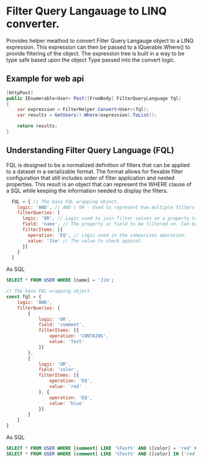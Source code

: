 # Filter Query Langauage to LINQ converter.

Provides helper meathod to convert Filter Query Langauge object to a LINQ expression.  This expression can then be passed to a IQuerable.Where() 
to provide filtering of the object.  The expression tree is built in a way to be type safe based upon the object Type passed into the convert logic.

## Example for web api
``` c#
[HttpPost]
public IEnumerable<User> Post([FromBody] FilterQueryLanguage fql)
{
    var expression = FilterHelper.Convert<User>(fql);
    var results = GetUsers().Where(expression).ToList();

    return results;
}
```

## Understanding Filter Query Language (FQL)
FQL is designed to be a normalized definition of filters that can be applied to a dataset in a serializable format.  The format
allows for flexable filter configuration that still includes order of filter application and nested properties. This result is an
object that can represent the WHERE clause of a SQL while keeping the information needed to display the filters.

``` javascript
  FQL = { // The base FQL wrapping object.
    logic: 'AND', // AND | OR - Used to represent how multiple filters are grouped together. (Default: AND)
    filterQueries: [ 
      logic: 'OR', // Logic used to join filter values on a property together and multiple filters.
      field: 'name', // The property or field to be filtered on. Can be array of fields or nested fields. ex ['user.firstName', 'user.lastName']
      filterItems: [{
        operation: 'EQ', // Logic used in the comparison operation.
        value: 'Jim' // The value to check against.
      }]
    ]
  }
```
As SQL
``` sql
SELECT * FROM USER WHERE [name] = 'Jim';
```

``` javascript
// The base FQL wrapping object.
const fql = {
    logic: 'AND',
    filterQueries: [
        {
            logic: 'OR',
            field: 'comment',
            filterItems: [{
                operation: 'CONTAINS',
                value: 'Test'
            }]
        },
        {
            logic: 'OR',
            field: 'color',
            filterItems: [{
                operation: 'EQ',
                value: 'red'
            }, {
                operation: 'EQ',
                value: 'blue'
            }]
        }
    ]
}
```
As SQL
``` sql
SELECT * FROM USER WHERE [comment] LIKE '%Test%' AND ([color] = 'red' OR [color] = 'blue');
SELECT * FROM USER WHERE [comment] LIKE '%Test%' AND ([color] IN ('red', 'blue'));
```
